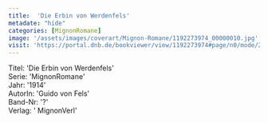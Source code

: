 ```yaml
---
title:  'Die Erbin von Werdenfels'
metadate: "hide"
categories: [MignonRomane]
image: '/assets/images/coverart/Mignon-Romane/1192273974_00000010.jpg'
visit: 'https://portal.dnb.de/bookviewer/view/1192273974#page/n0/mode/2up'
---
```

Titel: 'Die Erbin von Werdenfels' <br>
Serie: 'MignonRomane' <br>
Jahr: '1914' <br>
AutorIn: 'Guido von Fels' <br>
Band-Nr: '?' <br>
Verlag: ' MignonVerl'